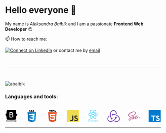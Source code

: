 # Hello everyone 👋
My name is *Aleksandra Baibik* and I am a passionate **Frontend Web Developer** :heart_eyes:


📫 How to reach me:

 [![Connect on LinkedIn](https://img.shields.io/badge/--linkedin?label=LinkedIn&logo=LinkedIn&style=social)](http://linkedin.com/in/aleksandra-baibik-08340594) or contact me by [email](mailto:abaibik@gmail.com)

<br/>

---

<br/>

<p><img src="https://github-readme-stats.vercel.app/api/top-langs?username=abaibik&show_icons=true&locale=en&layout=compact" alt="abaibik" /></p>




### Languages and tools:

<br/>
<div style="display: flex; justify-content: space-between; flex-direction: row;">
 <div>
  <a href="https://getbootstrap.com" target="_blank" rel="noreferrer">
  <img src="https://raw.githubusercontent.com/devicons/devicon/master/icons/bootstrap/bootstrap-plain-wordmark.svg" alt="bootstrap" width="40" height="40"/> </a>
</div>
 <div>
  <a href="https://www.w3schools.com/css/" target="_blank" rel="noreferrer">
  <img src="https://raw.githubusercontent.com/devicons/devicon/master/icons/css3/css3-original-wordmark.svg" alt="css3" width="40" height="40"/> </a>
</div>
  <div>
  <a href="https://www.w3.org/html/" target="_blank" rel="noreferrer">
  <img src="https://raw.githubusercontent.com/devicons/devicon/master/icons/html5/html5-original-wordmark.svg" alt="html5" width="40" height="40"/> </a>
  </div>
  <div>
  <a href="https://developer.mozilla.org/en-US/docs/Web/JavaScript" target="_blank" rel="noreferrer">
  <img src="https://raw.githubusercontent.com/devicons/devicon/master/icons/javascript/javascript-original.svg" alt="javascript" width="40" height="40"/> </a>
  </div>
  <div>
  <a href="https://reactjs.org/" target="_blank" rel="noreferrer">
  <img src="https://raw.githubusercontent.com/devicons/devicon/master/icons/react/react-original-wordmark.svg" alt="react" width="40" height="40"/> </a>
  </div>
  <div>
  <a href="https://redux.js.org" target="_blank" rel="noreferrer">
  <img src="https://raw.githubusercontent.com/devicons/devicon/master/icons/redux/redux-original.svg" alt="redux" width="40" height="40"/> </a>
  </div>
  <div>
  <a href="https://sass-lang.com" target="_blank" rel="noreferrer">
  <img src="https://raw.githubusercontent.com/devicons/devicon/master/icons/sass/sass-original.svg" alt="sass" width="40" height="40"/> </a>
  </div>
  <div>
  <a href="https://www.typescriptlang.org/" target="_blank" rel="noreferrer">
  <img src="https://raw.githubusercontent.com/devicons/devicon/master/icons/typescript/typescript-original.svg" alt="typescript" width="40" height="40"/> </a>
   </div>
</div>



---
